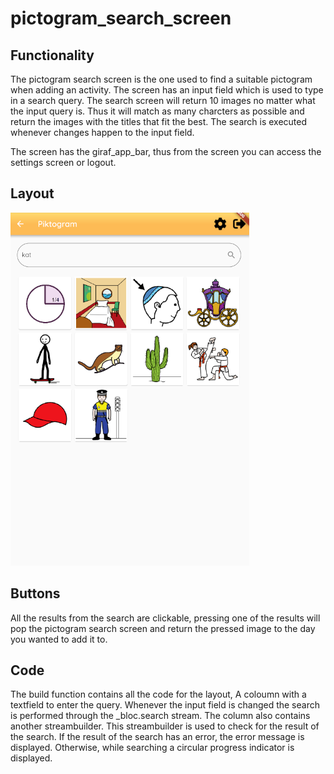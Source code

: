 # pictogram_search_screen

## Functionality
The pictogram search screen is the one used to find a suitable pictogram when adding an activity. The screen has an input field which is used to type in a search query. The search screen will return 10 images no matter what the input query is. Thus it will match as many charcters as possible and return the images with the titles that fit the best. The search is executed whenever changes happen to the input field.

The screen has the giraf_app_bar, thus from the screen you can access the settings screen or logout.
## Layout
![The pictogram search screen](../pictures/pictogram_search_screen.PNG)

## Buttons
All the results from the search are clickable, pressing one of the results will pop the pictogram search screen and return the pressed image to the day you wanted to add it to.

## Code
The build function contains all the code for the layout, A coloumn with a textfield to enter the query. Whenever the input field is changed the search is performed through the _bloc.search stream. The column also contains another streambuilder. This streambuilder is used to check for the result of the search. If the result of the search has an error, the error message is displayed. Otherwise, while searching a circular progress indicator is displayed. 
